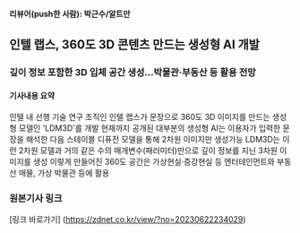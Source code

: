 #### 리뷰어(push한 사람): 박근수/알트만

## 인텔 랩스, 360도 3D 콘텐츠 만드는 생성형 AI 개발

### 깊이 정보 포함한 3D 입체 공간 생성...박물관·부동산 등 활용 전망

#### 기사내용 요약
인텔 내 선행 기술 연구 조직인 인텔 랩스가 문장으로 360도 3D 이미지를 만드는 생성형 모델인 'LDM3D'를 개발
현재까지 공개된 대부분의 생성형 AI는 이용자가 입력한 문장을 해석한 다음 스테이블 디퓨전 모델을 통해 2차원 이미지만 생성가능
LDM3D는 이런 2차원 모델과 거의 같은 수의 매개변수(패러미터)만으로 깊이 정보를 지닌 3차원 이미지를 생성
이렇게 만들어진 360도 공간은 가상현실·증강현실 등 엔터테인먼트와 부동산 매물, 가상 박물관 등에 활용

### 원본기사 링크
[링크 바로가기] (https://zdnet.co.kr/view/?no=20230622234029)

